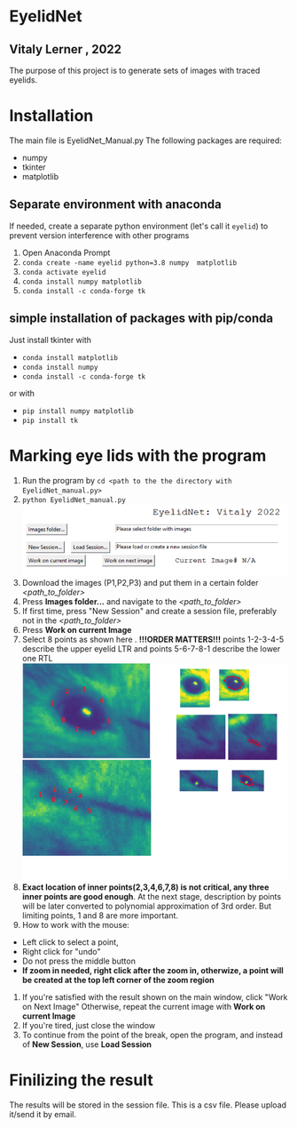 # EyelidNet
## Vitaly Lerner , 2022

The purpose of this project is to generate sets of images with traced eyelids. 

# Installation
The main file is EyelidNet_Manual.py
The following packages are required:
- numpy
- tkinter
- matplotlib
## Separate environment with anaconda
If needed, create a separate python environment (let's call it `eyelid`) to prevent version interference with other programs

1. Open  Anaconda Prompt 
2. `conda create -name eyelid python=3.8 numpy  matplotlib`
3. `conda activate eyelid`
4. `conda install numpy matplotlib`
5. `conda install -c conda-forge tk`

## simple installation of packages with pip/conda
Just install tkinter with 
- `conda install matplotlib`
- `conda install numpy`
- `conda install -c conda-forge tk`

or with

- `pip install numpy matplotlib`
- `pip install tk`


# Marking eye lids with the program
1. Run the program by 
`cd <path to the the directory with EyelidNet_manual.py>`
1. `python EyelidNet_manual.py`
![explanation image](Explanation2.png)
1. Download the images (P1,P2,P3) and put them in a certain folder *<path_to_folder>*
1. Press **Images folder...** and navigate to the *<path_to_folder>*
1. If first time, press "New Session" and create a session file, preferably not in the *<path_to_folder>*
1. Press **Work on current Image**
1. Select 8 points as shown here . **!!!ORDER MATTERS!!!** 
points 1-2-3-4-5 describe the upper eyelid  LTR and points 5-6-7-8-1 describe  the lower one RTL
![explanation image](Explanation.png)
0. **Exact location of inner points(2,3,4,6,7,8) is not critical, any three inner points are good enough**. At the next stage, description by points will be later converted to polynomial approximation of 3rd order. But limiting points, 1 and 8 are more important.
1. How to work with the mouse:
- Left click to select a point, 
- Right click for "undo"
- Do not press the middle button
- **If zoom in needed, right click after the zoom in, otherwize, a point will be created at the top left corner of the zoom region**
1. If you're satisfied with the result shown on the main window, click "Work on Next Image"
Otherwise, repeat the current image with **Work on current Image**
1. If you're tired, just close the window
1. To continue from the point of the break, open the program, and instead of **New Session**, use **Load Session**

# Finilizing the result
The results will be stored in the session file. This is a csv file. Please upload it/send it by email.
